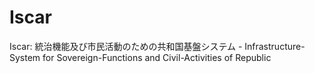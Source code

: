 # Iscar
Iscar: 統治機能及び市民活動のための共和国基盤システム   -    Infrastructure-System for Sovereign-Functions and Civil-Activities of Republic

